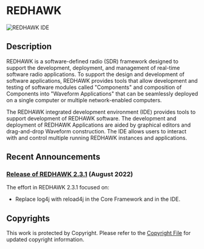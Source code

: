 # REDHAWK
![REDHAWK IDE](images/REDHAWK_ScreenShot_scaled.png)
## Description
REDHAWK is a software-defined radio (SDR) framework designed to support the development, deployment, and management of real-time software radio applications. To support the design and development of software applications, REDHAWK provides tools that allow development and testing of software modules called "Components" and composition of Components into "Waveform Applications" that can be seamlessly deployed on a single computer or multiple network-enabled computers.

The REDHAWK integrated development environment (IDE) provides tools to support development of REDHAWK software. The development and deployment of REDHAWK Applications are aided by graphical editors and drag-and-drop Waveform construction. The IDE allows users to interact with and control multiple running REDHAWK instances and applications.

## Recent Announcements

### **[Release of REDHAWK 2.3.1](https://github.com/redhawksdr/redhawk/releases/tag/2.3.1) (August 2022)**
The effort in REDHAWK 2.3.1 focused on:

* Replace log4j with reload4j in the Core Framework and in the IDE. 

## Copyrights
This work is protected by Copyright. Please refer to the [Copyright File](COPYRIGHT) for updated copyright information.
